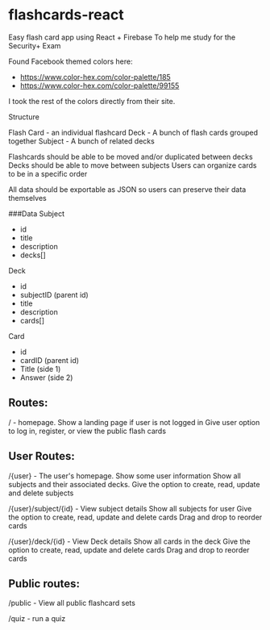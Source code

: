 # flashcards-react
Easy flash card app using React + Firebase To help me study for the Security+ Exam

Found Facebook themed colors here: 
 - https://www.color-hex.com/color-palette/185
 - https://www.color-hex.com/color-palette/99155

I took the rest of the colors directly from their site.



Structure

Flash Card - an individual flashcard
Deck - A bunch of flash cards grouped together
Subject - A bunch of related decks

Flashcards should be able to be moved and/or duplicated between decks
Decks should be able to move between subjects
Users can organize cards to be in a specific order 

All data should be exportable as JSON so users can preserve their data themselves


###Data
Subject
 - id
 - title
 - description
 - decks[]

 Deck
  - id
  - subjectID (parent id)
  - title
  - description
  - cards[]

Card
 - id
 - cardID (parent id)
 - Title (side 1)
 - Answer (side 2)


Routes:
---------------------------------------
/ - homepage. 
    Show a landing page if user is not logged in
    Give user option to log in, register, or view the public flash cards


User Routes:
---------------------------------------
/{user} - The user's homepage. 
    Show some user information
    Show all subjects and their associated decks. 
    Give the option to create, read, update and delete subjects

/{user}/subject/{id} - View subject details
    Show all subjects for user
    Give the option to create, read, update and delete cards
    Drag and drop to reorder cards

/{user}/deck/{id} - View Deck details
    Show all cards in the deck
    Give the option to create, read, update and delete cards
    Drag and drop to reorder cards


Public routes:
---------------------------------------
/public - View all public flashcard sets


/quiz - run a quiz 